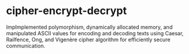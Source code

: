 # cipher-encrypt-decrypt
ImpImplemented polymorphism, dynamically allocated memory, and manipulated ASCII values for encoding and decoding texts using Caesar, Railfence, Ong, and Vigenère cipher algorithm for efficiently secure communication.
